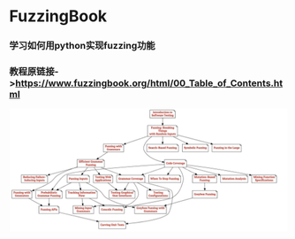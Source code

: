# FuzzingBook

### 学习如何用python实现fuzzing功能
### 教程原链接->https://www.fuzzingbook.org/html/00_Table_of_Contents.html

![img.png](img.png)